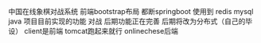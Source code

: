 中国在线象棋对战系统
前端bootstrap布局
都断springboot
使用到 redis mysql java
项目目前实现的功能 对战  后期功能正在完善
后期将改为分布式（自己的毕设）
client是前端 tomcat跑起来就行
onlinechese后端

